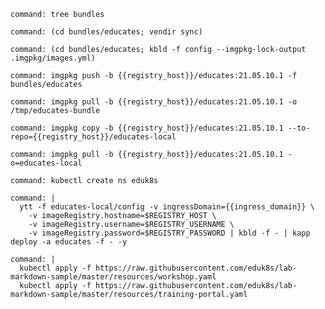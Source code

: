 ```terminal:execute
command: tree bundles
```

```terminal:execute
command: (cd bundles/educates; vendir sync)
```

```terminal:execute
command: (cd bundles/educates; kbld -f config --imgpkg-lock-output .imgpkg/images.yml)
```

```terminal:execute
command: imgpkg push -b {{registry_host}}/educates:21.05.10.1 -f bundles/educates
```

```terminal:execute
command: imgpkg pull -b {{registry_host}}/educates:21.05.10.1 -o /tmp/educates-bundle
```

```terminal:execute
command: imgpkg copy -b {{registry_host}}/educates:21.05.10.1 --to-repo={{registry_host}}/educates-local
```

```terminal:execute
command: imgpkg pull -b {{registry_host}}/educates:21.05.10.1 -o=educates-local
```

```terminal:execute
command: kubectl create ns eduk8s
```

```terminal:execute
command: |
  ytt -f educates-local/config -v ingressDomain={{ingress_domain}} \
    -v imageRegistry.hostname=$REGISTRY_HOST \
    -v imageRegistry.username=$REGISTRY_USERNAME \
    -v imageRegistry.password=$REGISTRY_PASSWORD | kbld -f - | kapp deploy -a educates -f - -y
```

```terminal:execute
command: |
  kubectl apply -f https://raw.githubusercontent.com/eduk8s/lab-markdown-sample/master/resources/workshop.yaml
  kubectl apply -f https://raw.githubusercontent.com/eduk8s/lab-markdown-sample/master/resources/training-portal.yaml
```
